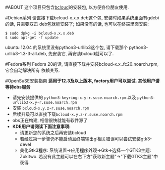 
#ABOUT
这个项目只包含[bcloud](https://github.com/LiuLang/bcloud)的安装包,
以方便各位朋友使用.

#Debian系列
请直接下载bcloud-x.x.x.deb这个包, 安装时如果系统里面有gdebi的话, 只需要双击
deb包就能安装了; 如果没有的话, 也可以在终端里面安装:

    $ sudo dpkg -i bcloud-x.x.x.deb
    $ sudo apt-get -f update

ubuntu 12.04 的系统里没有python3-urllib3这个包, 请下载那个
python3-urllib3-1.3-3-all.deb, 先安装它, 再安装bcloud就可以了.

#Fedora系列
Fedora 20的话, 请直接下载并安装bcloud-x.x..fc20.noarch.rpm, 它会自动解决所有
依赖关系.

#OpenSuSE安装指南
**适用于12.3及以上版本, factory用户可以尝试. 其他用户请等待obs服务**

+ 请先安装提供的 `python3-keyring-x.y-r.suse.noarch.rpm` 以及 `python3-urllib3-x.y-r.suse.noarch.rpm`
+ 安装 `bcloud-x.y.z-r.suse.noarch.rpm`
+ 后续升级可以直接下载`bcloud-x.y.z-r.suse.noarch.rpm`
+ obs正在构建, 相信很快就能有软件源了
+ **KDE用户请阅读下面注意事项**:
    + 请更新您的系统之后再安装bcloud
    + 若经过第一步骤仍不能启动且终端输出gi相关错误可以尝试安装gtk3-devel
    + 美化Gtk3程序: 系统设置->应用程序外观->Gtk->选择一个GTK3主题: Zukitwo.
      若没有此主题可以在右下方"获取新主题"->"下载GTK3主题"中获得
